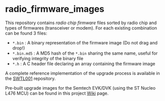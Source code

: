 # radio_firmware_images

This repository contains _radio chip firmware_ files sorted by radio chip and types of firmwares (transceiver or modem).
For each existing combination can be found 3 files:

* `*.bin` : A binary representation of the firmware image (Do not drag and drop!)
* `*.bin.md5` : A MD5 hash of the `*.bin` sharing the same name, useful for verifying integrity of the binary file
* `*.h` : A C header file declaring an array containing the firmware image

A complete reference implementation of the upgrade process is available in the [SWTL001](https://github.com/Lora-net/SWTL001) repository.

Pre-built upgrade images for the Semtech EVK/DVK (using the ST Nucleo L476 MCU) can be found in this project [Wiki](https://github.com/Lora-net/SWTL001/wiki) page.
